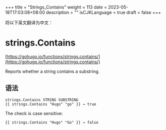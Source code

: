 +++
title = "Strings_Contains"
weight = 113
date = 2023-05-18T17:03:08+08:00
description = ""
isCJKLanguage = true
draft = false
+++

将以下英文翻译为中文：
# strings.Contains

[https://gohugo.io/functions/strings.contains/](https://gohugo.io/functions/strings.contains/)

Reports whether a string contains a substring.

## 语法

```
strings.Contains STRING SUBSTRING
{{ strings.Contains "Hugo" "go" }} → true
```

The check is case sensitive:

```
{{ strings.Contains "Hugo" "Go" }} → false
```
